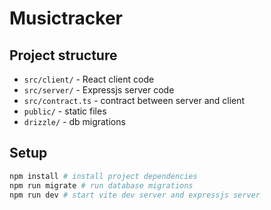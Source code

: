 # Musictracker

## Project structure

- `src/client/` - React client code
- `src/server/` - Expressjs server code
- `src/contract.ts` - contract between server and client
- `public/` - static files
- `drizzle/` - db migrations

## Setup

```bash
npm install # install project dependencies
npm run migrate # run database migrations
npm run dev # start vite dev server and expressjs server
```
